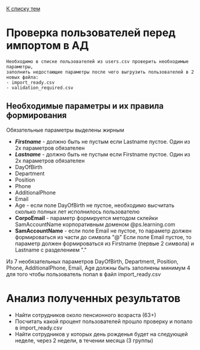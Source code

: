 [К списку тем](https://github.com/Vector-BCO/PowerShell.Learning/wiki)

# Проверка пользователей перед импортом в АД
    Необходимо в списке пользователей из users.csv проверить необходимые параметры,
    заполнить недостающие параметры после чего выгрузить пользователей в 2 новых файла:
    - import_ready.csv 
    - validation_required.csv

## Необходимые параметры и их правила формирования
Обязательные параметры выделены жирным
  - ***Firstname*** - должно быть не пустым если Lastname пустое. Один из 2х параметров обязателен
  - ***Lastname*** - должно быть не пустым если Firstname пустое. Один из 2х параметров обязателен
  - DayOfBirth 
  - Department
  - Position
  - Phone
  - AdditionalPhone
  - Email
  - Age - если поле DayOfBirth не пустое, необходимо  высчитать сколько полных лет исполнилось пользователю
  - **CorpoEmail** - параметр формируется методом склейки SamAccountName корпоративным доменом @ps.learning.com
  - **SamAccountName** - если поле Email не пустое, то параметр должен формироваться из части до символа "@"
  Если поле Email пустое, то параметр должен формироваться из Firstname (первые 2 символа) и Lastname с разделением "."

Из 7 необязательных параметров DayOfBirth, Department, Position, Phone, AdditionalPhone, Email, Age должны быть заполнены минимум 4 для того чтобы пользователь попал в файл import_ready.csv


# Анализ полученных результатов
  - Найти сотрудников около пенсионного возраста (63+)
  - Посчитать какой процент пользователей прошло проверку и попало в import_ready.csv
  - Найти сотрудников у которых день рожденья будет на следующей неделе, через 2 недели, в течении месяца (3 группы)
